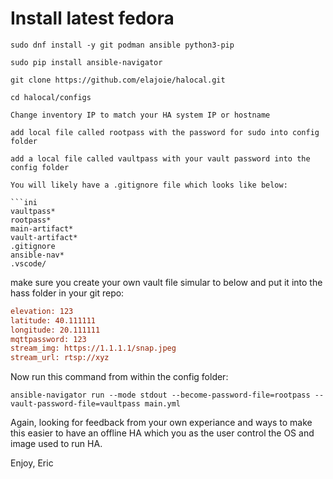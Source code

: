 # Install latest fedora

```
sudo dnf install -y git podman ansible python3-pip

sudo pip install ansible-navigator

git clone https://github.com/elajoie/halocal.git

cd halocal/configs

Change inventory IP to match your HA system IP or hostname

add local file called rootpass with the password for sudo into config folder

add a local file called vaultpass with your vault password into the config folder

You will likely have a .gitignore file which looks like below:

```ini
vaultpass*
rootpass*
main-artifact*
vault-artifact*
.gitignore
ansible-nav*
.vscode/
```

make sure you create your own vault file simular to below and put it into the hass folder
in your git repo:

```ini
elevation: 123
latitude: 40.111111
longitude: 20.111111
mqttpassword: 123
stream_img: https://1.1.1.1/snap.jpeg
stream_url: rtsp://xyz
```


Now run this command from within the config folder:
```cli
ansible-navigator run --mode stdout --become-password-file=rootpass --vault-password-file=vaultpass main.yml
```

Again, looking for feedback from your own experiance and ways to make this easier to have
an offline HA which you as the user control the OS and image used to run HA.

Enjoy,
Eric
